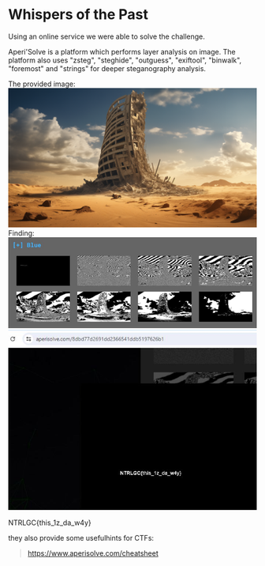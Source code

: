 # Whispers of the Past

Using an online service we were able to solve the challenge.

Aperi'Solve is a platform which performs layer analysis on image.
The platform also uses "zsteg", "steghide", "outguess", "exiftool", "binwalk", "foremost" and "strings" for deeper steganography analysis.


The provided image:
![whispersofthepast.png](whispersofthepast.png)
Finding:
![blue.JPG](blue.JPG)
![solution.JPG](solution.JPG)

NTRLGC{this_1z_da_w4y}

they also provide some usefulhints for CTFs: 
> https://www.aperisolve.com/cheatsheet